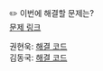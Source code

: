 ✏️ 이번에 해결할 문제는? <br>
[문제 링크](https://www.acmicpc.net/problem/15312)

권현욱: [해결 코드](https://github.com/woogie01/Algorithm-Hub/blob/main/%EB%B0%B1%EC%A4%80/Silver/15312.%E2%80%85%EC%9D%B4%EB%A6%84%E2%80%85%EA%B6%81%ED%95%A9/%EC%9D%B4%EB%A6%84%E2%80%85%EA%B6%81%ED%95%A9.java) <br>
김동국: [해결 코드]() <br>
